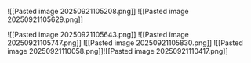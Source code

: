 ![[Pasted image 20250921105208.png]]
![[Pasted image 20250921105629.png]]

![[Pasted image 20250921105643.png]]
![[Pasted image 20250921105747.png]]
![[Pasted image 20250921105830.png]] ![[Pasted image 20250921110058.png]]![[Pasted image 20250921110417.png]]